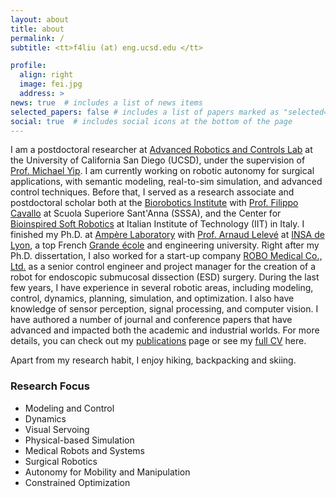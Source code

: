 ```yaml
---
layout: about
title: about
permalink: /
subtitle: <tt>f4liu (at) eng.ucsd.edu </tt>

profile:
  align: right
  image: fei.jpg
  address: >
news: true  # includes a list of news items
selected_papers: false # includes a list of papers marked as "selected={true}"
social: true  # includes social icons at the bottom of the page
---
```


I am a postdoctoral researcher at [Advanced Robotics and Controls Lab](https://www.ucsdarclab.com/) at the University of California San Diego (UCSD), under the supervision of [Prof. Michael Yip](https://yip.eng.ucsd.edu/). I am currently working on robotic autonomy for surgical applications, with semantic modeling, real-to-sim simulation, and advanced control techniques. Before that, I served as a research associate and postdoctoral scholar both at the [Biorobotics Institute](https://www.santannapisa.it/en/institute/biorobotics) with [Prof. Filippo Cavallo](https://scholar.google.it/citations?user=4qiWy0MAAAAJ&hl=en) at Scuola Superiore Sant'Anna (SSSA), and the Center for [Bioinspired Soft Robotics](https://bsr.iit.it/) at Italian Institute of Technology (IIT) in Italy. I finished my Ph.D. at [Ampère Laboratory](http://www.ampere-lab.fr/?lang=en) with [Prof. Arnaud Lelevé](https://scholar.google.fr/citations?user=ViL8uI8AAAAJ&hl=fr)  at [INSA de Lyon](https://www.insa-lyon.fr/en/), a top French [Grande école](https://en.wikipedia.org/wiki/Grande_%C3%A9cole) and engineering university. Right after my Ph.D. dissertation, I also worked for a start-up company [ROBO Medical Co., Ltd.](http://en.docrobo.com/) as a senior control engineer and project manager for the creation of a robot for endoscopic submucosal dissection (ESD) surgery. During the last few years, I have experience in several robotic areas, including modeling, control, dynamics, planning, simulation, and optimization. I also have knowledge of sensor perception, signal processing, and computer vision. I have authored a number of journal and conference papers that have advanced and impacted both the academic and industrial worlds. For more details, you can check out my [publications](/publications/) page or see my [full CV](/cv/) here.

Apart from my research habit, I enjoy hiking, backpacking and skiing.


### Research Focus
- Modeling and Control
- Dynamics
- Visual Servoing
- Physical-based Simulation
- Medical Robots and Systems
- Surgical Robotics
- Autonomy for Mobility and Manipulation
- Constrained Optimization
